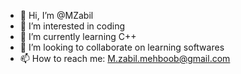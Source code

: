 - 👋 Hi, I’m @MZabil
- 👀 I’m interested in coding
- 🌱 I’m currently learning C++
- 💞️ I’m looking to collaborate
 on learning softwares
- 📫 How to reach me:
 M.zabil.mehboob@gmail.com 

<!---
MZabil/MZabil is a ✨ special ✨ repository because its `README.md` (this file) appears on your GitHub profile.
You can click the Preview link to take a look at your changes.
--->
